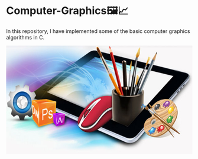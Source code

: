 # Computer-Graphics🖼️📈

In this repository, I have implemented some of the basic computer graphics algorithms in C.

![Computer Graphics](src/readmefile_image.jfif)